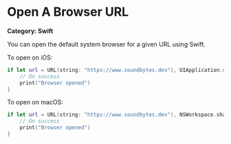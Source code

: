 # Open A Browser URL

__Category: Swift__

You can open the default system browser for a given URL using Swift.

To open on iOS:

```swift
if let url = URL(string: "https://www.soundbytes.dev"), UIApplication.shared.open(url) {
    // On success
    print("Browser opened")
}
```

To open on macOS:

```swift
if let url = URL(string: "https://www.soundbytes.dev"), NSWorkspace.shared.open(url) {
    // On success
    print("Browser opened")
}
```
